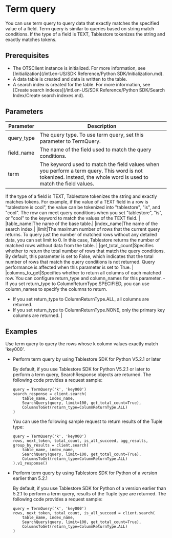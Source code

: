 # Term query

You can use term query to query data that exactly matches the specified value of a field. Term query is similar to queries based on string match conditions. If the type of a field is TEXT, Tablestore tokenizes the string and exactly matches tokens.

## Prerequisites

-   The OTSClient instance is initialized. For more information, see [Initialization](/intl.en-US/SDK Reference/Python SDK/Initialization.md).
-   A data table is created and data is written to the table.
-   A search index is created for the table. For more information, see [Create search indexes](/intl.en-US/SDK Reference/Python SDK/Search Index/Create search indexes.md).

## Parameters

|Parameter|Description|
|---------|-----------|
|query\_type|The query type. To use term query, set this parameter to TermQuery.|
|field\_name|The name of the field used to match the query conditions.|
|term|The keyword used to match the field values when you perform a term query. This word is not tokenized. Instead, the whole word is used to match the field values.

If the type of a field is TEXT, Tablestore tokenizes the string and exactly matches tokens. For example, if the value of a TEXT field in a row is "tablestore is cool", the value can be tokenized into "tablestore", "is", and "cool". The row can meet query conditions when you set "tablestore", "is", or "cool" to the keyword to match the values of the TEXT field. |
|table\_name|The name of the base table.|
|index\_name|The name of the search index.|
|limit|The maximum number of rows that the current query returns. To query just the number of matched rows without any detailed data, you can set limit to 0. In this case, Tablestore returns the number of matched rows without data from the table. |
|get\_total\_count|Specifies whether to return the total number of rows that match the query conditions. By default, this parameter is set to False, which indicates that the total number of rows that match the query conditions is not returned. Query performance is affected when this parameter is set to True. |
|columns\_to\_get|Specifies whether to return all columns of each matched row. You can configure return\_type and column\_names for this parameter. -   If you set return\_type to ColumnReturnType.SPECIFIED, you can use column\_names to specify the columns to return.
-   If you set return\_type to ColumnReturnType.ALL, all columns are returned.
-   If you set return\_type to ColumnReturnType.NONE, only the primary key columns are returned. |

## Examples

Use term query to query the rows whose k column values exactly match 'key000'.

-   Perform term query by using Tablestore SDK for Python V5.2.1 or later

    By default, if you use Tablestore SDK for Python V5.2.1 or later to perform a term query, SearchResponse objects are returned. The following code provides a request sample:

    ```
    query = TermQuery('k', 'key000')
    search_response = client.search(
        table_name, index_name, 
        SearchQuery(query, limit=100, get_total_count=True), 
        ColumnsToGet(return_type=ColumnReturnType.ALL)
    )
    ```

    You can use the following sample request to return results of the Tuple type:

    ```
    query = TermQuery('k', 'key000')
    rows, next_token, total_count, is_all_succeed, agg_results, group_by_results = client.search(
        table_name, index_name, 
        SearchQuery(query, limit=100, get_total_count=True), 
        ColumnsToGet(return_type=ColumnReturnType.ALL)
    ).v1_response()
    ```

-   Perform term query by using Tablestore SDK for Python of a version earlier than 5.2.1

    By default, if you use Tablestore SDK for Python of a version earlier than 5.2.1 to perform a term query, results of the Tuple type are returned. The following code provides a request sample:

    ```
    query = TermQuery('k', 'key000')
    rows, next_token, total_count, is_all_succeed = client.search(
        table_name, index_name, 
        SearchQuery(query, limit=100, get_total_count=True), 
        ColumnsToGet(return_type=ColumnReturnType.ALL)
    )
    ```


